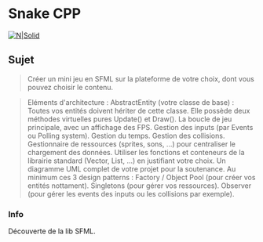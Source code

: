 # Snake CPP

[![N|Solid](http://www.etna.io/images/etna-alternance.jpg)](http://www.etna.io/alternance/)

## Sujet


> Créer un mini jeu en SFML sur la plateforme de votre choix, dont vous pouvez choisir le contenu.

> Eléments d'architecture :
> AbstractEntity (votre classe de base) :
> Toutes vos entités doivent hériter de cette classe.
> Elle possède deux méthodes virtuelles pures Update() et Draw().
> La boucle de jeu principale, avec un affichage des FPS.
> Gestion des inputs (par Events ou Polling system).
> Gestion du temps.
> Gestion des collisions.
> Gestionnaire de ressources (sprites, sons, ...) pour centraliser le chargement des données.
> Utiliser les fonctions et conteneurs de la librairie standard (Vector, List, ...) en justifiant votre choix.
> Un diagramme UML complet de votre projet pour la soutenance.
> Au minimum ces 3 design patterns :
> Factory / Object Pool (pour créer vos entités nottament).
> Singletons (pour gérer vos ressources).
> Observer (pour gérer les events des inputs ou les collisions par exemple).


### Info

Découverte de la lib SFML.
